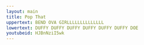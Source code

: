 ```yaml
---
layout: main
title: Pop That 
uppertext: BEND OVA GIRLLLLLLLLLLLLLL
lowertext: DUFFY DUFFY DUFFY DUFFY DUFFY DUFFY DOE
youtubeid: HJBnNziI5wk 
---
```

